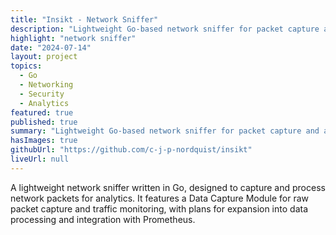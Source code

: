 ```yaml
---
title: "Insikt - Network Sniffer"
description: "Lightweight Go-based network sniffer for packet capture and analytics."
highlight: "network sniffer"
date: "2024-07-14"
layout: project
topics:
  - Go
  - Networking
  - Security
  - Analytics
featured: true
published: true
summary: "Lightweight Go-based network sniffer for packet capture and analytics."
hasImages: true
githubUrl: "https://github.com/c-j-p-nordquist/insikt"
liveUrl: null
---
```


A lightweight network sniffer written in Go, designed to capture and process network packets for analytics. It features a Data Capture Module for raw packet capture and traffic monitoring, with plans for expansion into data processing and integration with Prometheus.